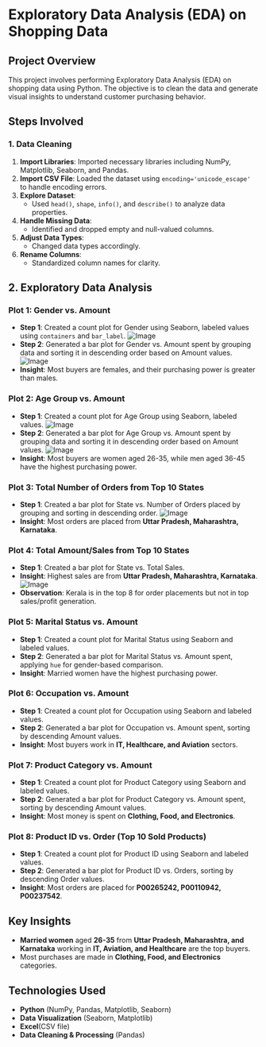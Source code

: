 # Exploratory Data Analysis (EDA) on Shopping Data 

## Project Overview
This project involves performing Exploratory Data Analysis (EDA) on shopping data using Python. The objective is to clean the data and generate visual insights to understand customer purchasing behavior.

## Steps Involved

### 1. Data Cleaning
1. **Import Libraries**: Imported necessary libraries including NumPy, Matplotlib, Seaborn, and Pandas.
2. **Import CSV File**: Loaded the dataset using `encoding='unicode_escape'` to handle encoding errors.
3. **Explore Dataset**:
   - Used `head()`, `shape`, `info()`, and `describe()` to analyze data properties.
4. **Handle Missing Data**:
   - Identified and dropped empty and null-valued columns.
5. **Adjust Data Types**:
   - Changed data types accordingly.
6. **Rename Columns**:
   - Standardized column names for clarity.

## 2. Exploratory Data Analysis

### **Plot 1: Gender vs. Amount**
- **Step 1**: Created a count plot for Gender using Seaborn, labeled values using `containers` and `bar_label`.
  ![Image](https://github.com/user-attachments/assets/c8f5546d-4a4a-45e3-a6f7-4c0a6b20403a)
- **Step 2**: Generated a bar plot for Gender vs. Amount spent by grouping data and sorting it in descending order based on Amount values.
  ![Image](https://github.com/user-attachments/assets/2e2d41bb-df4d-446c-853a-2e02e2294c97)
- **Insight**: Most buyers are females, and their purchasing power is greater than males.

### **Plot 2: Age Group vs. Amount**
- **Step 1**: Created a count plot for Age Group using Seaborn, labeled values.
  ![Image](https://github.com/user-attachments/assets/49338c47-f246-4160-ad86-8992ac26f983)
- **Step 2**: Generated a bar plot for Age Group vs. Amount spent by grouping data and sorting it in descending order based on Amount values.
  ![Image](https://github.com/user-attachments/assets/57e2797a-37be-4a12-9718-256eee398fe6)
- **Insight**: Most buyers are women aged 26-35, while men aged 36-45 have the highest purchasing power.

### **Plot 3: Total Number of Orders from Top 10 States**
- **Step 1**: Created a bar plot for State vs. Number of Orders placed by grouping and sorting in descending order.
  ![Image](https://github.com/user-attachments/assets/8ef8c166-4659-4f40-b80b-c3cf8b41ec53)
- **Insight**: Most orders are placed from **Uttar Pradesh, Maharashtra, Karnataka**.

### **Plot 4: Total Amount/Sales from Top 10 States**
- **Step 1**: Created a bar plot for State vs. Total Sales.
- **Insight**: Highest sales are from **Uttar Pradesh, Maharashtra, Karnataka**.
  ![Image](https://github.com/user-attachments/assets/6761d041-2e18-4bf1-badb-ccccb714dc8c)
- **Observation**: Kerala is in the top 8 for order placements but not in top sales/profit generation.

### **Plot 5: Marital Status vs. Amount**
- **Step 1**: Created a count plot for Marital Status using Seaborn and labeled values.
- **Step 2**: Generated a bar plot for Marital Status vs. Amount spent, applying `hue` for gender-based comparison.
- **Insight**: Married women have the highest purchasing power.

### **Plot 6: Occupation vs. Amount**
- **Step 1**: Created a count plot for Occupation using Seaborn and labeled values.
- **Step 2**: Generated a bar plot for Occupation vs. Amount spent, sorting by descending Amount values.
- **Insight**: Most buyers work in **IT, Healthcare, and Aviation** sectors.

### **Plot 7: Product Category vs. Amount**
- **Step 1**: Created a count plot for Product Category using Seaborn and labeled values.
- **Step 2**: Generated a bar plot for Product Category vs. Amount spent, sorting by descending Amount values.
- **Insight**: Most money is spent on **Clothing, Food, and Electronics**.

### **Plot 8: Product ID vs. Order (Top 10 Sold Products)**
- **Step 1**: Created a count plot for Product ID using Seaborn and labeled values.
- **Step 2**: Generated a bar plot for Product ID vs. Orders, sorting by descending Order values.
- **Insight**: Most orders are placed for **P00265242, P00110942, P00237542**.

## **Key Insights**
- **Married women** aged **26-35** from **Uttar Pradesh, Maharashtra, and Karnataka** working in **IT, Aviation, and Healthcare** are the top buyers.
- Most purchases are made in **Clothing, Food, and Electronics** categories.

## **Technologies Used**

- **Python** (NumPy, Pandas, Matplotlib, Seaborn)
- **Data Visualization** (Seaborn, Matplotlib)
- **Excel**(CSV file)
- **Data Cleaning & Processing** (Pandas)


